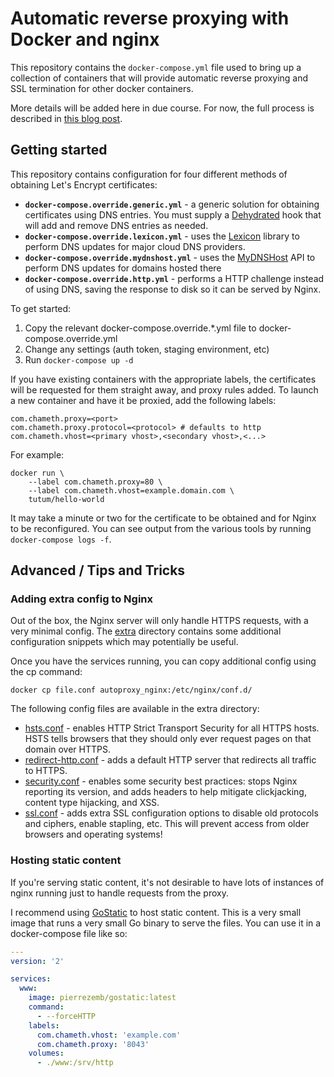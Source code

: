 # Automatic reverse proxying with Docker and nginx

This repository contains the `docker-compose.yml` file used to bring up
a collection of containers that will provide automatic reverse proxying
and SSL termination for other docker containers.

More details will be added here in due course. For now, the full process
is described in [this blog post](https://www.chameth.com/2016/05/21/docker-automatic-nginx-proxy).

## Getting started

This repository contains configuration for four different methods of obtaining
Let's Encrypt certificates:

 * **`docker-compose.override.generic.yml`** - a generic solution for obtaining
   certificates using DNS entries. You must supply a
   [Dehydrated](https://github.com/lukas2511/dehydrated) hook that will add and
   remove DNS entries as needed.
 * **`docker-compose.override.lexicon.yml`** - uses the
   [Lexicon](https://github.com/AnalogJ/lexicon) library to perform DNS updates
   for major cloud DNS providers.
 * **`docker-compose.override.mydnshost.yml`** - uses the
   [MyDNSHost](https://mydnshost.co.uk) API to perform DNS updates for domains
   hosted there
 * **`docker-compose.override.http.yml`** - performs a HTTP challenge instead of
   using DNS, saving the response to disk so it can be served by Nginx.

To get started:

 1. Copy the relevant docker-compose.override.\*.yml file to
    docker-compose.override.yml
 2. Change any settings (auth token, staging environment, etc)
 3. Run `docker-compose up -d`

If you have existing containers with the appropriate labels, the certificates
will be requested for them straight away, and proxy rules added. To launch
a new container and have it be proxied, add the following labels:

    com.chameth.proxy=<port>
    com.chameth.proxy.protocol=<protocol> # defaults to http
    com.chameth.vhost=<primary vhost>,<secondary vhost>,<...>

For example:

    docker run \
        --label com.chameth.proxy=80 \
        --label com.chameth.vhost=example.domain.com \
        tutum/hello-world

It may take a minute or two for the certificate to be obtained and for
Nginx to be reconfigured. You can see output from the various tools
by running `docker-compose logs -f`.

## Advanced / Tips and Tricks

### Adding extra config to Nginx

Out of the box, the Nginx server will only handle HTTPS requests,
with a very minimal config. The [extra](extra/) directory contains
some additional configuration snippets which may potentially be
useful.

Once you have the services running, you can copy additional config
using the cp command:

    docker cp file.conf autoproxy_nginx:/etc/nginx/conf.d/

The following config files are available in the extra directory:

 * [hsts.conf](extra/hsts.conf) - enables HTTP Strict Transport Security for
   all HTTPS hosts. HSTS tells browsers that they should only ever request
   pages on that domain over HTTPS.
 * [redirect-http.conf](extra/redirect-http.conf) - adds a default HTTP
   server that redirects all traffic to HTTPS.
 * [security.conf](extra/security.conf) - enables some security best
   practices: stops Nginx reporting its version, and adds headers to
   help mitigate clickjacking, content type hijacking, and XSS.
 * [ssl.conf](extra/ssl.conf) - adds extra SSL configuration options to
   disable old protocols and ciphers, enable stapling, etc. This will prevent
   access from older browsers and operating systems!

### Hosting static content

If you're serving static content, it's not desirable to have lots of
instances of nginx running just to handle requests from the proxy.

I recommend using [GoStatic](https://github.com/PierreZ/goStatic) to
host static content. This is a very small image that runs a very
small Go binary to serve the files. You can use it in a docker-compose
file like so:

```yaml
---
version: '2'

services:
  www:
    image: pierrezemb/gostatic:latest
    command:
      - --forceHTTP
    labels:
      com.chameth.vhost: 'example.com'
      com.chameth.proxy: '8043'
    volumes:
      - ./www:/srv/http
```

